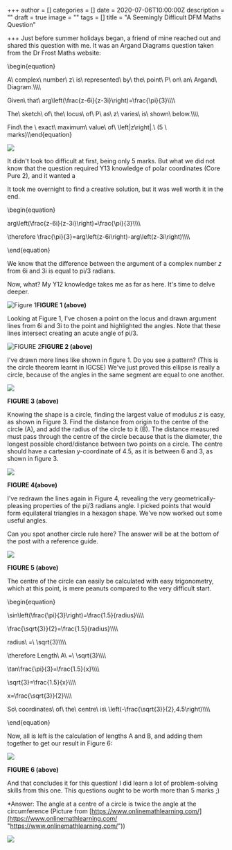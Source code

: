 +++
author = []
categories = []
date = 2020-07-06T10:00:00Z
description = ""
draft = true
image = ""
tags = []
title = "A Seemingly Difficult DFM Maths Question"

+++
Just before summer holidays began, a friend of mine reached out and shared this question with me. It was an Argand Diagrams question taken from the Dr Frost Maths website:

\\begin{equation}

A\\ complex\\ number\\ z\\ is\\ represented\\ by\\ the\\ point\\ P\\ on\\ an\\ Argand\\ Diagram.\\\\\\\\

Given\\ that\\ arg\\left(\\frac{z-6i}{z-3i}\\right)=\\frac{\\pi}{3}\\\\\\\\

The\\ sketch\\ of\\ the\\ locus\\ of\\ P\\ as\\ z\\ varies\\ is\\ shown\\ below.\\\\\\\\

Find\\ the \\ exact\\ maximum\\ value\\ of\\ \\left|z\\right|.\\ (5 \\ marks)\\\\end{equation}

![](/images/image-06-07-2020-at-3-49-pm.JPG)

It didn't look too difficult at first, being only 5 marks. But what we did not know that the question required Y13 knowledge of polar coordinates (Core Pure 2), and it wanted a 

It took me overnight to find a creative solution, but it was well worth it in the end.

\\begin{equation}

arg\\left(\\frac{z-6i}{z-3i}\\right)=\\frac{\\pi}{3}\\\\\\\\

\\therefore \\frac{\\pi}{3}=arg\\left(z-6i\\right)-arg\\left(z-3i\\right)\\\\\\\\

\\end{equation}

We know that the difference between the argument of a complex number _z_ from 6i and 3i is equal to pi/3 radians.

Now, what? My Y12 knowledge takes me as far as here. It's time to delve deeper.

![](/images/img_0447.jpg "Figure 1")**FIGURE 1 (above)**

Looking at Figure 1, I've chosen a point on the locus and drawn argument lines from 6i and 3i to the point and highlighted the angles. Note that these lines intersect creating an acute angle of pi/3.

![](/images/img_0448.jpg "FIGURE 2")**FIGURE 2 (above)**

I've drawn more lines like shown in figure 1. Do you see a pattern? (This is the circle theorem learnt in IGCSE) We've just proved this ellipse is really a circle, because of the angles in the same segment are equal to one another. 

![](/images/img_0449.jpg)

**FIGURE 3 (above)**

Knowing the shape is a circle, finding the largest value of modulus _z_ is easy, as shown in Figure 3. Find the distance from origin to the centre of the circle (A), and add the radius of the circle to it (B). The distance measured must pass through the centre of the circle because that is the diameter, the longest possible chord/distance between two points on a circle. The centre should have a cartesian y-coordinate of 4.5, as it is between 6 and 3, as shown in figure 3.

![](/images/img_0450.jpg)

**FIGURE 4(above)**

I've redrawn the lines again in Figure 4, revealing the very geometrically-pleasing properties of the pi/3 radians angle. I picked points that would form equilateral triangles in a hexagon shape. We've now worked out some useful angles.

Can you spot another circle rule here? The answer will be at the bottom of the post with a reference guide.

![](/images/img_0451.jpg)

**FIGURE 5 (above)**

The centre of the circle can easily be calculated with easy trigonometry, which at this point, is mere peanuts compared to the very difficult start.

\\begin{equation}

\\sin\\left(\\frac{\\pi}{3}\\right)=\\frac{1.5}{radius}\\\\\\\\

\\frac{\\sqrt{3}}{2}=\\frac{1.5}{radius}\\\\\\\\

radius\\ =\\ \\sqrt{3}\\\\\\\\

\\therefore Length\\ A\\ =\\ \\sqrt{3}\\\\\\\\

\\tan\\frac{\\pi}{3}=\\frac{1.5}{x}\\\\\\\\

\\sqrt{3}=\\frac{1.5}{x}\\\\\\\\

x=\\frac{\\sqrt{3}}{2}\\\\\\\\

So\\ coordinates\\ of\\ the\\ centre\\ is\\ \\left(-\\frac{\\sqrt{3}}{2},4.5\\right)\\\\\\\\

\\end{equation}

Now, all is left is the calculation of lengths A and B, and adding them together to get our result in Figure 6:

![](/images/img_0452.jpg)

**FIGURE 6 (above)**

And that concludes it for this question! I did learn a lot of problem-solving skills from this one. This questions ought to be worth more than 5 marks ;)

\*Answer:  The angle at a centre of a circle is twice the angle at the circumference (Picture from [https://www.onlinemathlearning.com/](https://www.onlinemathlearning.com/ "https://www.onlinemathlearning.com/"))

![](https://www.onlinemathlearning.com/image-files/circle-theorem.png)
